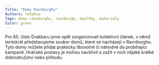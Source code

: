 ```yaml
---
Title: "Domy Ravnburghu"
Authors: redakce
Tags: domy ravnburghu, ravnburgh, doplňky, materiály
Color: green
---
```

Pro 65. číslo Drakkaru jsme opět zorganizovali
kolektivní článek, v němž tentokrát představujeme
soubor domů, které se nacházejí v Ravnburghu.
Tyto domy můžete přidat prakticky libovolně
či náhodně do probíhající kampaně. Hráčské
postavy je mohou navštívit a zažít v nich nějaké
krátké dobrodružství nebo příhodu.
